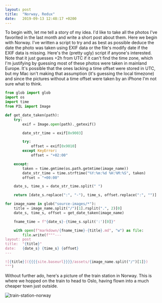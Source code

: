 ```yaml
---
layout: post
title:  "Norway, Redux"
date:   2019-09-13 12:48:17 +0200
---
```


To begin with, let me tell a story of my idea. I'd like to take all the photos I've favorited in the
last month and write a short post about them. Here we begin with Norway. I've written a script
to try and as best as possible deduce the date the photo was taken using EXIF data or the file's modify
date if the EXIF data is missing. Here's the (pretty ugly) script if anyone's interested. Note that it
just guesses +2h from UTC if it can't find the time zone, which I'm justifying by guessing most of these
photos were taken in mainland Europe. It's possible that the ones lacking a time offset were stored in
UTC, but my Mac isn't making that assumption (it's guessing the local timezone) and since the pictures
without a time offset were taken by an iPhone I'm not sure what to think.

```python
from glob import glob
import os
import time
from PIL import Image

def get_date_taken(path):
    try:
        exif = Image.open(path)._getexif()

        date_str_time = exif[0x9003]

        try:
            offset = exif[0x9010]
        except KeyError:
            offset = "+02:00"

    except:
        taken = time.gmtime(os.path.getmtime(image_name))
        date_str_time = time.strftime("%Y:%m:%d %H:%M:%S", taken)
        offset = "+00:00"

    date_s, time_s = date_str_time.split(" ")

    return [date_s.replace(":", "-"), time_s, offset.replace(":", "")]

for image_name in glob("source-images/*"):
    title = image_name.split("/")[1].rsplit(".", 2)[0]
    date_s, time_s, offset = get_date_taken(image_name)

    fname_time = f"{date_s}-{time_s.split(':')[0]}"

    with open(f"markdown/{fname_time}-{title}.md", "w") as file:
        file.write(f"""---
layout: post
title:  "{title}"
date:   {date_s} {time_s} {offset}
---

![{title}]({{{{site.baseurl}}}}/assets/{image_name.split("/")[1]})
""")
```

Without further ado, here's a picture of the train station in Norway.
This is where we hopped on the train to head to Oslo, having flown into a
much cheaper town just outside.

![train-station-norway]({{site.baseurl}}/assets/train-station-norway.jpg)
